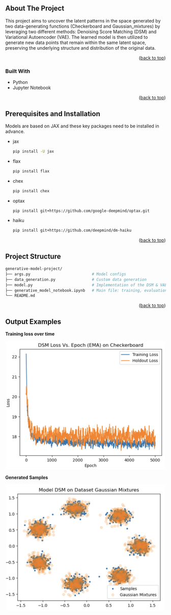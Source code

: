 ## About The Project

This project aims to uncover the latent patterns in the space generated by two data-generating functions (Checkerboard and Gaussian_mixtures) by leveraging two different methods: Denoising Score Matching (DSM) and Variational Autoencoder (VAE). The learned model is then utilized to generate new data points that remain within the same latent space, preserving the underlying structure and distribution of the original data.

<p align="right">(<a href="#readme-top">back to top</a>)</p>



### Built With

* Python
* Jupyter Notebook

<p align="right">(<a href="#readme-top">back to top</a>)</p>

<!-- GETTING STARTED -->



## Prerequisites and Installation

 Models are based on JAX and these key packages need to be installed in advance.
* jax

  ```sh
  pip install -U jax
  ```

* flax

  ```sh
  pip install flax
  ```

* chex

  ```sh
  pip install chex
  ```

* optax

  ```sh
  pip install git+https://github.com/google-deepmind/optax.git
  ```

* haiku

  ```sh
  pip install git+https://github.com/deepmind/dm-haiku
  ```

  

<p align="right">(<a href="#readme-top">back to top</a>)</p>



<!-- USAGE EXAMPLES -->

## Project Structure

```sh
generative-model-project/
├── args.py                           # Model configs
├── data_generation.py                # Custom data generation
├── model.py                          # Implementation of the DSM & VAE
├── generative_model_notebook.ipynb   # Main file: training, evaluation, visualization
└── README.md                          
```



<p align="right">(<a href="#readme-top">back to top</a>)</p>



<!-- ROADMAP -->
## Output Examples

**Training loss over time**

<p align="center">
  <img src="images/loss.png" alt="Loss Curve" width="500"/>
</p>



**Generated Samples**

<p align="center">
  <img src="images/samples.png" alt="Generated Samples" width="500"/>
</p>



<!-- CONTRIBUTING -->
